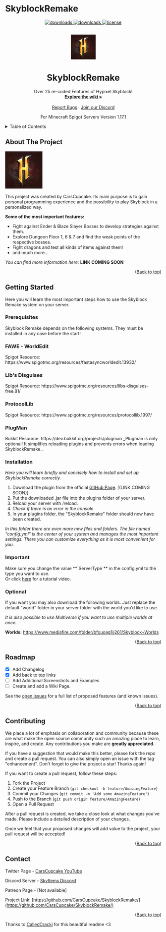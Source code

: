 # SkyblockRemake

<div id="top">
<p align="center">
  <a href="https://github.com/CarsCupcake/SkyblockRemake/releases/" target="_blank">
    <img alt="downloads" src="https://img.shields.io/github/v/release/CarsCupcake/SkyblockRemake?color=F&style=flat-square" />
  </a>
  <a href="https://github.com/CarsCupcake/SkyblockRemake/releases/" target="_blank">
    <img alt="downloads" src="https://img.shields.io/github/downloads/CarsCupcake/SkyblockRemake/total?color=4166f5&style=flat-square" />
  </a>
  <a href="https://github.com/CarsCupcake/SkyblockRemake/blob/main/LICENSE" target="_blank">
    <img alt="license" src="https://img.shields.io/github/license/CarsCupcake/SkyblockRemake?color=4166f5&style=flat-square" />
  </a>
</p>
</div>

<!-- PROJECT LOGO -->
<br />
<div align="center">
  <a href="[https://github.com/CarsCupcake/SkyblockRemake]">
    <img src="images/sb.png" alt="Logo" width="80" height="80">
  </a>

  <h1 align="center">SkyblockRemake</h1>

  <p align="center">
    Over 25 re-coded Features of Hypixel Skyblock!
    <br />
    <a href="https://github.com/CarsCupcake/SkyblockRemake/blob/master/README.md"><strong>Explore the wiki »</strong></a>
    <br />
    <br />
    <a href="https://github.com/CarsCupcake/SkyblockRemake/issues">Report Bugs</a>
    ·
    <a href="">Join our Discord</a>
  </p>
<p align="center">For Minecraft Spigot Servers Version 1.17.1</p>
</div>



<!-- TABLE OF CONTENTS -->
<details>
  <summary>Table of Contents</summary>
  <ol>
    <li>
      <a href="#about-the-project">About The Project</a>
    </li>
    <li>
      <a href="#getting-started">Getting Started</a>
      <ul>
        <li><a href="#prerequisites">Prerequisites</a></li>
        <li><a href="#installation">Installation</a></li>
      </ul>
    </li>
    <li><a href="#roadmap">Roadmap</a></li>
    <li><a href="#contributing">Contributing</a></li>
    <li><a href="#contact">Contact</a></li>
  </ol>
</details>



<!-- ABOUT THE PROJECT -->
## About The Project

<img src="images/sb.png" alt="Logo" width="120" height="120">

This project was created by CarsCupcake. Its main purpose is to gain personal 
programming experience and the possibility to play Skyblock in a personalized way.

**Some of the most important features:**
* Fight against Ender & Blaze Slayer Bosses to develop strategies against them.
* Explore Dungeon Floor 1, 6 & 7 and find the weak points of the respective bosses.
* Fight dragons and test all kinds of items against them!
* and much more...

_You can find more information here:_ **LINK COMING SOON**

<p align="right">(<a href="#top">Back to top</a>)</p>



<!-- GETTING STARTED -->
## Getting Started

Here you will learn the most important steps how to use the Skyblock Remake system on your server.

### Prerequisites

Skyblock Remake depends on the following systems. 
They must be installed in any case before the start!

<h3>FAWE - WorldEdit</h3>
Spigot Resource: https://www.spigotmc.org/resources/fastasyncworldedit.13932/

<h3>Lib's Disguises</h3>
Spigot Resource: https://www.spigotmc.org/resources/libs-disguises-free.81/

<h3>ProtocolLib</h3>
Spigot Resource: https://www.spigotmc.org/resources/protocollib.1997/

<h3>PlugMan</h3>
Bukkit Resource: https://dev.bukkit.org/projects/plugman
_Plugman is only optional! It simplifies reloading plugins and 
prevents errors when loading SkyblockRemake._

### Installation

_Here you will learn briefly and concisely how to install and set up SkyblockRemake correctly._

1. Download the plugin from the official [GitHub Page](https://github.com/CarsCupcake/SkyblockRemake/releases). [(LINK COMING SOON)]
2. Put the downloaded .jar file into the plugins folder of your server.
3. Reload your server with /reload.
4. _Check if there is an error in the console._
5. In your plugins folder, the "SkyblockRemake" folder should now have been created.

_In this folder there are even more new files and folders._
_The file named "config.yml" is the center of your system
and manages the most important settings._
_There you can customize everything as it is most convenient for you._

<h3>Important</h3>
Make sure you change the value **`ServerType`** in the config.yml to the type you want to use.
<br />
Or click <a href="https://www.youtube.com/watch?v=X_obdx_bgCE">here</a> for a tutorial video.
<h3>Optional</h3>
If you want you may also download the following worlds.
Just replace the default "world" folder in your server folder
with the world you'd like to use.

_It is also possible to use Multiverse if you want to use
multiple worlds at once._

**Worlds:** https://www.mediafire.com/folder/bfouoag1ij261/Skyblock+Worlds

<p align="right">(<a href="#top">Back to top</a>)</p>



<!-- ROADMAP -->
## Roadmap

- [x] Add Changelog
- [x] Add back to top links
- [ ] Add Additional Screenshots and Examples
- [ ] Create and add a Wiki Page.

See the [open issues](https://github.com/CarsCupcake/SkyblockRemake/issues?q=is%3Aopen+is%3Aissue) for a full list of proposed features (and known issues).

<p align="right">(<a href="#top">Back to top</a>)</p>



<!-- CONTRIBUTING -->
## Contributing
We place a lot of emphasis on collaboration and community because these are what make 
the open source community such an amazing place to learn, inspire, and create. 
Any contributions you make are **greatly appreciated**.

If you have a suggestion that would make this better, please fork the repo and create a pull request. 
You can also simply open an issue with the tag "enhancement".
Don't forget to give the project a star! Thanks again!

If you want to create a pull request, follow these steps:

1. Fork the Project
2. Create your Feature Branch (`git checkout -b feature/AmazingFeature`)
3. Commit your Changes (`git commit -m 'Add some AmazingFeature'`)
4. Push to the Branch (`git push origin feature/AmazingFeature`)
5. Open a Pull Request

After a pull request is created, we take a close look at what changes you've made.
Please include a detailed description of your changes.

Once we feel that your proposed changes will add value to the project, your pull request will be accepted!

<p align="right">(<a href="#top">Back to top</a>)</p>



<!-- CONTACT -->
## Contact

Twitter Page - [CarsCupcake YouTube](https://www.youtube.com/channel/UCnHk1G42Au2ZO3KD1puZd-Q)

Discord Server - [SkyItems Discord](https://discord.gg/bWe473SHrm)

Patreon Page - [Not available]

Project Link: [https://github.com/CarsCupcake/SkyblockRemake/](https://github.com/CarsCupcake/SkyblockRemake/)

<p align="right">(<a href="#top">Back to top</a>)</p>



<!-- MARKDOWN LINKS & IMAGES -->
<!-- https://www.markdownguide.org/basic-syntax/#reference-style-links -->
[product-screenshot]: images/sb.png
Thanks to <a href="https://github.com/CalledCracki">CalledCracki</a> for this beautiful readme <3
